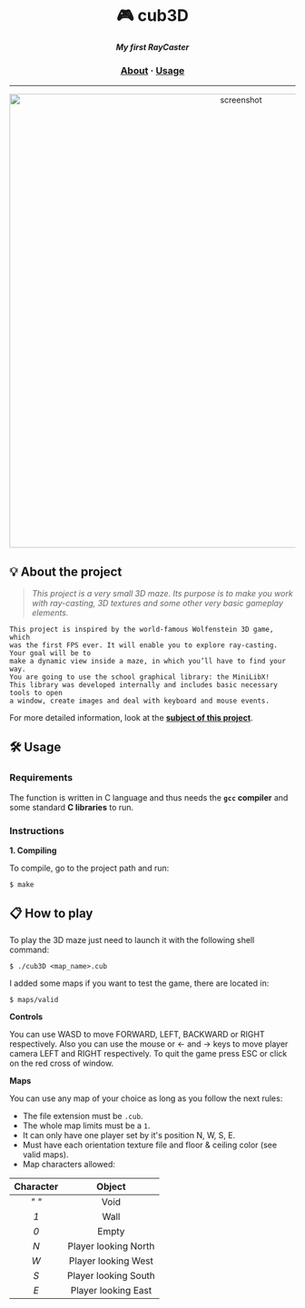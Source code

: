 <h1 align="center">
	🎮 cub3D
</h1>

<p align="center">
	<b><i>My first RayCaster</i></b><br>
</p>

<h3 align="center">
	<a href="#%EF%B8%8F-about">About</a>
	<span> · </span>
	<a href="#%EF%B8%8F-usage">Usage</a>
</h3>

---
<p align="center">
	<img width="800" alt="screenshot" src="https://github.com/mhernangilp/cub3D/assets/123759990/9d827368-af49-42a1-bf5a-f45bf29bb3f4">
</p>


## 💡 About the project

> _This project is a very small 3D maze.
Its purpose is to make you work with ray-casting, 3D textures and some other very basic gameplay elements._

	This project is inspired by the world-famous Wolfenstein 3D game, which
	was the first FPS ever. It will enable you to explore ray-casting. Your goal will be to
	make a dynamic view inside a maze, in which you’ll have to find your way.
	You are going to use the school graphical library: the MiniLibX!
	This library was developed internally and includes basic necessary tools to open
	a window, create images and deal with keyboard and mouse events.

For more detailed information, look at the [**subject of this project**](https://github.com/mhernangilp/cub3D/blob/master/en.subject.cub3d.pdf).


## 🛠️ Usage

### Requirements

The function is written in C language and thus needs the **`gcc` compiler** and some standard **C libraries** to run.

### Instructions

**1. Compiling**

To compile, go to the project path and run:

```shell
$ make
```

## 📋 How to play

To play the 3D maze just need to launch it with the following shell command:

```shell
$ ./cub3D <map_name>.cub
```

I added some maps if you want to test the game, there are located in:

```shell
$ maps/valid
```

**Controls**

You can use WASD to move FORWARD, LEFT, BACKWARD or RIGHT respectively.
Also you can use the mouse or <- and -> keys to move player camera LEFT and RIGHT respectively.
To quit the game press ESC or click on the red cross of window.

**Maps**

You can use any map of your choice as long as you follow the next rules:

* The file extension must be `.cub`.
* The whole map limits must be a `1`.
* It can only have one player set by it's position N, W, S, E.
* Must have each orientation texture file and floor & ceiling color (see valid maps).
* Map characters allowed:

|  Character  |          Object          |
|:-----------:|:------------------------:|
|    *" "*    | Void                     |
|     *1*     | Wall                     |
|     *0*     | Empty                    |
|     *N*     | Player looking North     |
|     *W*     | Player looking West      |
|     *S*     | Player looking South     |
|     *E*     | Player looking East      |

